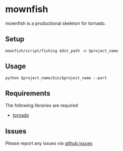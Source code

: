 mownfish
==========

mownfish is a productional skeleton for tornado.

Setup
------------
```shell
mownfish/script/fishing $dst_path -n $project_name
```

Usage
------------
```shell
python $project_name/bin/$project_name --port
```

Requirements
------------
The following libraries are required

* [tornado](http://github.com/facebook/tornado)

Issues
------

Please report any issues via [github issues](https://github.com/Ethan-Zhang/mownfish/issues)
